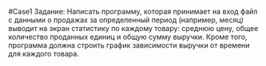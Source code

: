 #Case1
Задание:
Написать программу, которая принимает на вход файл с данными о продажах за определенный период (например, месяц)
выводит на экран статистику по каждому товару: среднюю цену, общее количество проданных единиц и общую сумму выручки.
Кроме того, программа должна строить график зависимости выручки от времени для каждого товара.
